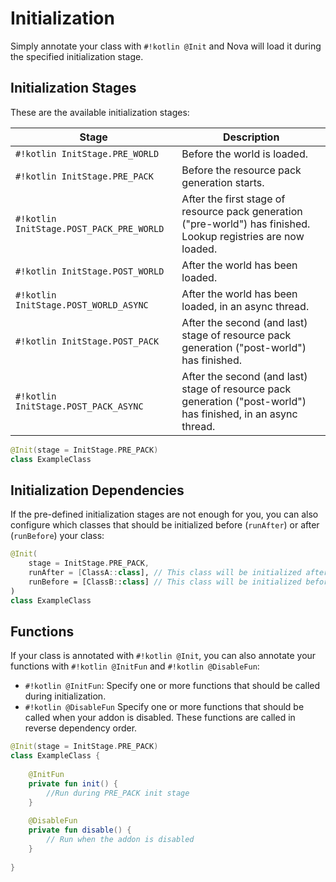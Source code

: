 # Initialization

Simply annotate your class with `#!kotlin @Init` and Nova will load it during the specified initialization stage.

## Initialization Stages

These are the available initialization stages:

| Stage                                    | Description                                                                                                     |
|------------------------------------------|-----------------------------------------------------------------------------------------------------------------|
| `#!kotlin InitStage.PRE_WORLD`           | Before the world is loaded.                                                                                     |
| `#!kotlin InitStage.PRE_PACK`            | Before the resource pack generation starts.                                                                     |
| `#!kotlin InitStage.POST_PACK_PRE_WORLD` | After the first stage of resource pack generation ("pre-world") has finished. Lookup registries are now loaded. |
| `#!kotlin InitStage.POST_WORLD`          | After the world has been loaded.                                                                                |
| `#!kotlin InitStage.POST_WORLD_ASYNC`    | After the world has been loaded, in an async thread.                                                            |
| `#!kotlin InitStage.POST_PACK`           | After the second (and last) stage of resource pack generation ("post-world") has finished.                      |
| `#!kotlin InitStage.POST_PACK_ASYNC`     | After the second (and last) stage of resource pack generation ("post-world") has finished, in an async thread.  |

```kotlin title="Example initializable class"
@Init(stage = InitStage.PRE_PACK)
class ExampleClass
```

## Initialization Dependencies

If the pre-defined initialization stages are not enough for you, you can also configure which classes that should be
initialized before (`runAfter`) or after (`runBefore`) your class:

```kotlin title="Example initializable class with dependencies"
@Init(
    stage = InitStage.PRE_PACK,
    runAfter = [ClassA::class], // This class will be initialized after ClassA
    runBefore = [ClassB::class] // This class will be initialized before ClassB
)
class ExampleClass
```

## Functions

If your class is annotated with `#!kotlin @Init`, you can also annotate your functions with `#!kotlin @InitFun`
and `#!kotlin @DisableFun`:

* `#!kotlin @InitFun`: Specify one or more functions that should be called during initialization.
* `#!kotlin @DisableFun` Specify one or more functions that should be called when your addon is disabled. These
  functions are called in reverse dependency order.

```kotlin title="Example initializable class with functions"
@Init(stage = InitStage.PRE_PACK)
class ExampleClass {
    
    @InitFun
    private fun init() {
        //Run during PRE_PACK init stage
    }
  
    @DisableFun
    private fun disable() {
        // Run when the addon is disabled
    }
    
}
```